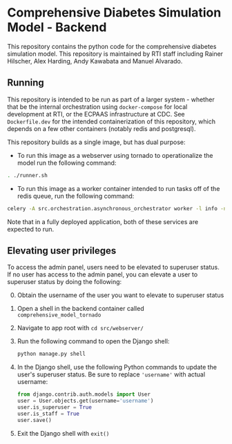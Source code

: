 # Comprehensive Diabetes Simulation Model - Backend

This repository contains the python code for the comprehensive diabetes simulation model. This repository is maintained by RTI staff including Rainer Hilscher, Alex Harding, Andy Kawabata and Manuel Alvarado.

## Running
This repository is intended to be run as part of a larger system - whether that be the internal orchestration using `docker-compose` for local development at RTI, or the ECPAAS infrastructure at CDC. See `Dockerfile.dev` for the intended containerization of this repository, which depends on a few other containers (notably redis and postgresql).

This repository builds as a single image, but has dual purpose:

* To run this image as a webserver using tornado to operationalize the model run the following command:
```bash
. ./runner.sh
```

* To run this image as a worker container intended to run tasks off of the redis queue, run the following command:
```bash
celery -A src.orchestration.asynchronous_orchestrator worker -l info -n default@%h
```

Note that in a fully deployed application, both of these services are expected to run.

## Elevating user privileges
To access the admin panel, users need to be elevated to superuser status. If no user has access to the admin panel, you can elevate a user to superuser status by doing the following:

0) Obtain the username of the user you want to elevate to superuser status
1) Open a shell in the backend container called `comprehensive_model_tornado`
2) Navigate to app root with `cd src/webserver/`
3) Run the following command to open the Django shell:

   ```bash
   python manage.py shell
   ```
4) In the Django shell, use the following Python commands to update the user's superuser status. Be sure to replace `'username'` with actual username:

   ```python
   from django.contrib.auth.models import User
   user = User.objects.get(username='username')
   user.is_superuser = True
   user.is_staff = True
   user.save()
   ```  
5) Exit the Django shell with `exit()`